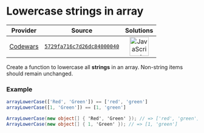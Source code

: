 [_metadata_:generated]: - "true"

# Lowercase strings in array

<!-- INFO TABLE BEGIN -->

| Provider                                        | Source                                                                               | Solutions                                                                                                                                                    |
| :---------------------------------------------: | :----------------------------------------------------------------------------------: | :----------------------------------------------------------------------------------------------------------------------------------------------------------: |
| [Codewars](../../../docs/providers/Codewars.md) | [`5729fa716c7d26dc84000040`](https://www.codewars.com/kata/5729fa716c7d26dc84000040) | [<img src="https://res.cloudinary.com/rascaltwo/image/upload/v1631924076/javascript_ehszr7.svg" alt="JavaScript" title="JavaScript" width="50" />](solve.js) |

<!-- INFO TABLE END -->

Create a function to lowercase all **strings** in an array. Non-string items should remain unchanged.

### Example
```javascript
arrayLowerCase(['Red', 'Green']) == ['red', 'green']
arrayLowerCase([1, 'Green']) == [1, 'green']
```
```csharp
ArrayLowerCase(new object[] { 'Red', 'Green' }); // => ['red', 'green']
ArrayLowerCase(new object[] { 1, 'Green' }); // => [1, 'green']
```
